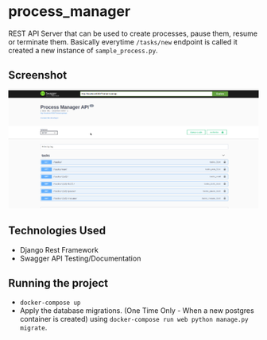 # process_manager
REST API Server that can be used to create processes, pause them, resume or terminate them. Basically everytime `/tasks/new` endpoint is called it created a new instance of `sample_process.py`.

## Screenshot
![screen shot](./ss.png)

## Technologies Used
- Django Rest Framework
- Swagger API Testing/Documentation

## Running the project
- `docker-compose up`
- Apply the database migrations. (One Time Only - When a new postgres container is created) using `docker-compose run web python manage.py migrate`.
